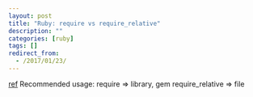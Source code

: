 ```yaml
---
layout: post
title: "Ruby: require vs require_relative"
description: ""
categories: [ruby]
tags: []
redirect_from:
  - /2017/01/23/
---
```


[ref](http://motion-express.com/blog/20150407-ruby-require-require-relative-load)
Recommended usage:
require => library, gem
require_relative => file
